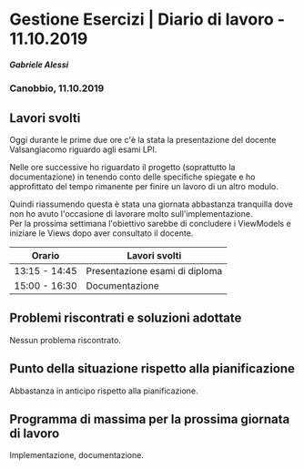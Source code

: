 # Gestione Esercizi | Diario di lavoro - 11.10.2019

##### Gabriele Alessi

### Canobbio, 11.10.2019

## Lavori svolti

Oggi durante le prime due ore c'è la stata la presentazione del docente Valsangiacomo riguardo agli esami LPI.

Nelle ore successive ho riguardato il progetto (soprattutto la documentazione) in tenendo conto delle specifiche spiegate e ho approfittato del tempo rimanente per finire un lavoro di un altro modulo.

Quindi riassumendo questa è stata una giornata abbastanza tranquilla dove non ho avuto l'occasione di lavorare molto sull'implementazione.  
Per la prossima settimana l'obiettivo sarebbe di concludere i ViewModels e iniziare le Views dopo aver consultato il docente.

| Orario | Lavori svolti |
| - | - |
|13:15 - 14:45 | Presentazione esami di diploma |
|15:00 - 16:30 | Documentazione |

## Problemi riscontrati e soluzioni adottate

Nessun problema riscontrato.

## Punto della situazione rispetto alla pianificazione

Abbastanza in anticipo rispetto alla pianificazione.

## Programma di massima per la prossima giornata di lavoro

Implementazione, documentazione.
